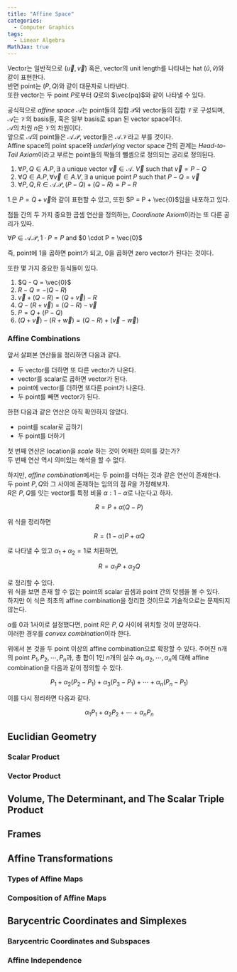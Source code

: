 ```yaml
---
title: "Affine Space"
categories:
  - Computer Graphics
tags:
  - Linear Algebra
MathJax: true
---
```


Vector는 일반적으로 $(\vec{u}, \vec{v})$ 혹은, vector의 unit length를 나타내는 hat $(\hat{u}, \hat{v})$와 같이 표현한다.  
반면 point는 $(P, Q)$와 같이 대문자로 나타낸다.  
또한 vector는 두 point $P$로부터 $Q$로의 $\vec{pq}$와 같이 나타낼 수 있다.

공식적으로 *affine space* $\mathcal{A}$는 point들의 집합 $\mathcal{P}$와 vector들의 집합 $\mathcal{V}$로 구성되며, $\mathcal{A}$는 $\mathcal{V}$의 basis들, 혹은 일부 basis로 span 된 vector space이다.  
$\mathcal{A}$의 차원 $n$은 $\mathcal{V}$의 차원이다.  
앞으로 $\mathcal{A}$의 point들은 $\mathcal{A.P}$, vector들은 $\mathcal{A.V}$라고 부를 것이다.  
Affine space의 point space와 *underlying* vector space 간의 관계는 *Head-to-Tail Axiom*이라고 부르는 point들의 짝들의 뺄셈으로 정의되는 공리로 정의된다.  
1. $\forall P, Q \in A.P, \exists$ a unique vector $\vec{v} \in \mathcal{A}$. $\vec{V}$ such that $\vec{v} = P - Q$
2. $\forall Q \in A.P, \forall\vec{v} \in A.V, \exists$ a unique point $P$ such that $P - Q = \vec{v}$
3. $\forall P, Q, R \in \mathcal{A.P}, (P - Q) + (Q - R) = P - R$

1.은 $P = Q + \vec{v}$와 같이 표현할 수 있고, 또한 $P = P + \vec{0}$임을 내포하고 있다.

점들 간의 두 가지 중요한 곱셈 연산을 정의하는, *Coordinate Axiom*이라는 또 다른 공리가 있따.

$\forall P \in \mathcal{A}.\mathcal{P}, 1 \cdot P = P$ and $0 \cdot P = \vec{0}$

즉, point에 1을 곱하면 point가 되고, 0을 곱하면 zero vector가 된다는 것이다.

또한 몇 가지 중요한 등식들이 있다.
1. $Q - Q = \vec{0}$
2. $R - Q = -(Q - R)$
3. $\vec{v} + (Q - R) = (Q + \vec{v}) - R$
4. $Q - (R + \vec{v}) = (Q - R) - \vec{v}$
5. $P = Q + (P - Q)$
6. $(Q + \vec{v}) - (R + \vec{w}) = (Q - R) + (\vec{v} - \vec{w})$

### Affine Combinations
앞서 살펴본 연산들을 정리하면 다음과 같다.
* 두 vector를 더하면 또 다른 vector가 나온다.
* vector를 scalar로 곱하면 vector가 된다.
* point에 vector를 더하면 또다른 point가 나온다.
* 두 point를 빼면 vector가 된다.

한편 다음과 같은 연산은 아직 확인하지 않았다.
* point를 scalar로 곱하기
* 두 point를 더하기

첫 번째 연산은 location을 *scale* 하는 것이 어떠한 의미를 갖는가?  
두 번째 연산 역시 의미있는 해석을 할 수 없다.

하지만, *affine combination*에서는 두 point를 더하는 것과 같은 연산이 존재한다.  
두 point $P, Q$와 그 사이에 존재하는 임의의 점 $R$을 가정해보자.  
$R$은 $P, Q$를 잇는 vector를 특정 비율 $\alpha: 1 - \alpha$로 나눈다고 하자.  

$$
R = P + \alpha(Q - P)
$$

위 식을 정리하면 

$$
R = (1 - \alpha)P + \alpha Q
$$

로 나타낼 수 있고 $\alpha_{1} + \alpha_{2} = 1$로 치환하면,

$$
R = \alpha_{1}P + \alpha_{2}Q
$$

로 정리할 수 있다.  
위 식을 보면 존재 할 수 없는 point의 scalar 곱셈과 point 간의 덧셈을 볼 수 있다.  
하지만 이 식은 최초의 affine combination을 정리한 것이므로 기술적으로는 문제되지 않는다.  

$\alpha$를 0과 1사이로 설정했다면, point $R$은 $P, Q$ 사이에 위치할 것이 분명하다.  
이러한 경우를 *convex combination*이라 한다.  

위에서 본 것을 두 point 이상의 affine combination으로 확장할 수 있다.
주어진 n개의 point $P_{1}, P_{2}, \cdots, P_{n}$과, 총 합이 1인 $n$개의 실수 $\alpha_{1}, \alpha_{2}, \cdots, \alpha_{n}$에 대해 affine combination을 다음과 같이 정의할 수 있다.  

$$
P_{1} + \alpha_{2}(P_{2} - P_{1}) + \alpha_{3}(P_{3} - P_{1}) + \cdots + \alpha_{n}(P_{n} - P_{1})
$$

이를 다시 정리하면 다음과 같다.

$$
\alpha_{1}P_{1} + \alpha_{2}P_{2} + \cdots + \alpha_{n}P_{n}
$$

## Euclidian Geometry

### Scalar Product

### Vector Product


## Volume, The Determinant, and The Scalar Triple Product


## Frames


## Affine Transformations

### Types of Affine Maps

### Composition of Affine Maps


## Barycentric Coordinates and Simplexes

### Barycentric Coordinates and Subspaces

### Affine Independence

